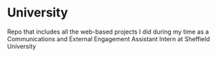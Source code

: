# University
Repo that includes all the web-based projects I did during my time as a Communications and External Engagement Assistant Intern at Sheffield University
